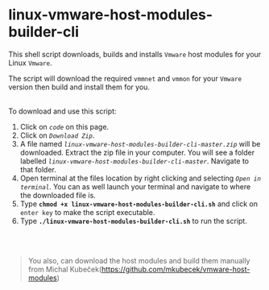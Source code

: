 # linux-vmware-host-modules-builder-cli
This shell script downloads, builds and installs `Vmware` host modules for your Linux `Vmware`. 

The script will download the required `vmmnet` and `vmmon` for your `Vmware` version then build and install them for you. 

\
To download and use this script:
  1. Click on *`code`* on this page.
  2. Click on *`Download Zip`*.
  3. A file named *`linux-vmware-host-modules-builder-cli-master.zip`* will be downloaded. Extract the zip file in your computer. You will see a folder labelled *`linux-vmware-host-modules-builder-cli-master`*. Navigate to that folder.
  4. Open terminal at the files location by right clicking and selecting *`Open in terminal`*. You can as well launch your terminal and navigate to where the downloaded file is.
  5. Type **`chmod +x linux-vmware-host-modules-builder-cli.sh`** and click on `enter key` to make the script executable.
  6. Type **`./linux-vmware-host-modules-builder-cli.sh`** to run the script.

</br></br>
>You also, can download the host modules and build them manually from Michal Kubeček(https://github.com/mkubecek/vmware-host-modules)
